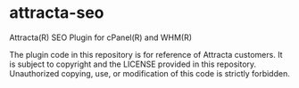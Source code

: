 attracta-seo
============

Attracta(R) SEO Plugin for cPanel(R) and WHM(R)

The plugin code in this repository is for reference of Attracta customers. It is subject to copyright and the LICENSE provided in this repository. Unauthorized copying, use, or modification of this code is strictly forbidden.